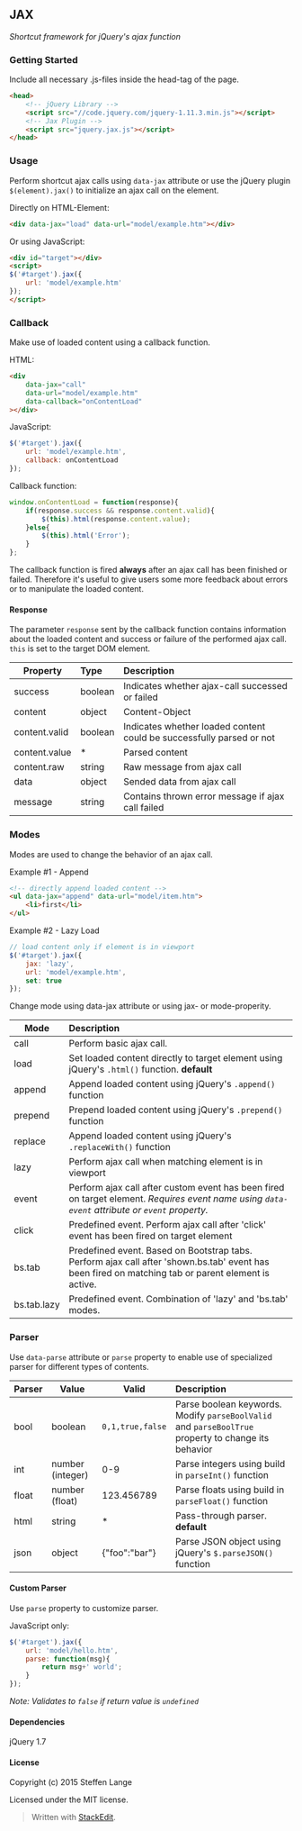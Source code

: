 JAX
-------

[1]: <https://github.com/nefarius4schmu/Jax/>

_Shortcut framework for jQuery's ajax function_

### Getting Started

Include all necessary .js-files inside the head-tag of the page.

```html
<head>
	<!-- jQuery Library -->
    <script src="//code.jquery.com/jquery-1.11.3.min.js"></script>
    <!-- Jax Plugin -->
    <script src="jquery.jax.js"></script>
</head>
```

### Usage

Perform shortcut ajax calls using `data-jax` attribute or  use the jQuery plugin `$(element).jax()` to initialize an ajax call on the element.

Directly on HTML-Element:

```html
<div data-jax="load" data-url="model/example.htm"></div>
```

Or using JavaScript:

```html
<div id="target"></div>
<script>
$('#target').jax({
    url: 'model/example.htm'
});
</script>
```

### Callback

Make use of loaded content using a callback function.

HTML:
```html
<div 
	data-jax="call" 
	data-url="model/example.htm" 
	data-callback="onContentLoad"
></div>
```
JavaScript:
```javascript
$('#target').jax({
    url: 'model/example.htm',
    callback: onContentLoad
});
```
Callback function:
```javascript
window.onContentLoad = function(response){
	if(response.success && response.content.valid){
		$(this).html(response.content.value);
	}else{
		$(this).html('Error');
	}
};
```

The callback function is fired **always** after an ajax call has been finished or failed.  Therefore it's useful to give users some more feedback about errors or to manipulate the loaded content.

#### Response

The parameter `response` sent by the callback function contains information about the loaded content and success or failure of the performed ajax call. `this` is set to the target DOM element.

Property | Type | Description
-------- |:---- |:-----------
success | boolean | Indicates whether ajax-call successed or failed
content | object | Content-Object
content.valid | boolean | Indicates whether loaded content could be successfully parsed or not
content.value | * | Parsed content
content.raw | string | Raw message from ajax call
data | object | Sended data from ajax call
message | string | Contains thrown error message if ajax call failed

### Modes

Modes are used to change the behavior of an ajax call.

Example #1 - Append
```html
<!-- directly append loaded content -->
<ul data-jax="append" data-url="model/item.htm">
    <li>first</li>
</ul>
```
Example #2 - Lazy Load
```javascript
// load content only if element is in viewport
$('#target').jax({
	jax: 'lazy',
    url: 'model/example.htm',
	set: true
});
```

Change mode using data-jax attribute or using jax- or mode-properity.

Mode | Description
---- |:----------
call | Perform basic ajax call.
load | Set loaded content directly to target element using jQuery's `.html()` function. **default**
append | Append loaded content using jQuery's `.append()` function
prepend | Prepend loaded content using jQuery's `.prepend()` function
replace | Append loaded content using jQuery's `.replaceWith()` function
lazy | Perform ajax call when matching element is in viewport
event | Perform ajax call after custom event has been fired on target element. _Requires event name using `data-event` attribute or `event` property._
click | Predefined event. Perform ajax call after 'click' event has been fired on target element
bs.tab | Predefined event. Based on Bootstrap tabs. Perform ajax call after 'shown.bs.tab' event has been fired on matching tab or parent element is active.
bs.tab.lazy | Predefined event. Combination of 'lazy' and 'bs.tab' modes.

### Parser

Use `data-parse` attribute or `parse` property to enable use of specialized parser for different types of contents.

Parser | Value | Valid | Description
------ | ----- | ------- |:-----------
bool | boolean | `0,1,true,false` | Parse boolean keywords. Modify `parseBoolValid` and `parseBoolTrue` property to change its behavior
int | number (integer) | 0-9 | Parse integers using build in `parseInt()` function
float | number (float) | 123.456789 | Parse floats using build in `parseFloat()` function
html | string | * | Pass-through parser. **default**
json | object | {"foo":"bar"} | Parse JSON object using jQuery's `$.parseJSON()` function

#### Custom Parser

Use `parse` property to customize parser.

JavaScript only:
```javascript
$('#target').jax({
    url: 'model/hello.htm',
	parse: function(msg){
		return msg+' world';
	}
});
```

_Note: Validates to `false` if return value is `undefined`_

#### Dependencies

jQuery 1.7

#### License

Copyright (c) 2015 Steffen Lange

Licensed under the MIT license.


> Written with [StackEdit](https://stackedit.io/).